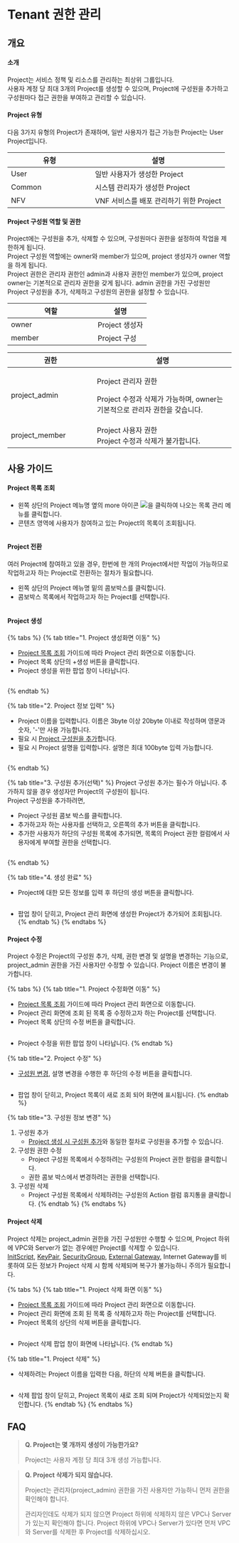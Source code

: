 # Tenant 권한 관리

## 개요

#### 소개

Project는 서비스 정책 및 리소스를 관리하는 최상위 그룹입니다.\
사용자 계정 당 최대 3개의 Project를 생성할 수 있으며, Project에 구성원을 추가하고 구성원마다 접근 권한을 부여하고 관리할 수 있습니다.

#### Project 유형

다음 3가지 유형의 Project가 존재하며, 일반 사용자가 접근 가능한 Project는 User Project입니다.

<table><thead><tr><th width="173">유형</th><th>설명</th></tr></thead><tbody><tr><td>User</td><td>일반 사용자가 생성한 Project</td></tr><tr><td>Common</td><td>시스템 관리자가 생성한 Project</td></tr><tr><td>NFV</td><td>VNF 서비스를 배포 관리하기 위한 Project</td></tr></tbody></table>

#### Project 구성원 역할 및 권한

Project에는 구성원을 추가, 삭제할 수 있으며, 구성원마다 권한을 설정하여 작업을 제한하게 됩니다.\
Project 구성원 역할에는 owner와 member가 있으며, project 생성자가 owner 역할을 하게 됩니다.\
Project 권한은 관리자 권한인 admin과 사용자 권한인 member가 있으며, project owner는 기본적으로 관리자 권한을 갖게 됩니다. admin 권한을 가진 구성원만 Project 구성원을 추가, 삭제하고 구성원의 권한을 설정할 수 있습니다.&#x20;

<table><thead><tr><th width="179">역할</th><th>설명</th></tr></thead><tbody><tr><td>owner</td><td>Project 생성자</td></tr><tr><td>member</td><td>Project 구성</td></tr></tbody></table>

<table><thead><tr><th width="177.33333333333331">권한</th><th>설명</th></tr></thead><tbody><tr><td>project_admin</td><td><p>Project 관리자 권한</p><p>Project 수정과 삭제가 가능하며, owner는 기본적으로 관리자 권한을 갖습니다. </p></td></tr><tr><td>project_member</td><td>Project 사용자 권한<br>Project 수정과 삭제가 불가합니다. </td></tr></tbody></table>

## 사용 가이드

#### Project 목록 조회

* 왼쪽 상단의 Project 메뉴명 옆의 more 아이콘 ![](<.gitbook/assets/image (196).png>)을 클릭하여 나오는 목록 관리 메뉴를 클릭합니다.
* 콘텐츠 영역에 사용자가 참여하고 있는 Project의 목록이 조회됩니다.

<div align="center">

<figure><img src=".gitbook/assets/스크린샷 2023-03-07 오전 8.59.03 (1).png" alt=""><figcaption></figcaption></figure>

</div>

#### Project 전환

여러 Project에 참여하고 있을 경우, 한번에 한 개의 Project에서만 작업이 가능하므로 작업하고자 하는 Project로 전환하는 절차가 필요합니다.

* 왼쪽 상단의 Project 메뉴명 밑의 콤보박스를 클릭합니다.
* 콤보박스 목록에서 작업하고자 하는 Project를 선택합니다.

<figure><img src=".gitbook/assets/스크린샷 2023-03-07 오전 9.03.23.png" alt=""><figcaption></figcaption></figure>

#### Project 생성

{% tabs %}
{% tab title="1. Project 생성화면 이동" %}
* [Project 목록 조회](tenant-member.md#project-3) 가이드에 따라 Project 관리 화면으로 이동합니다.
* Project 목록 상단의 +생성 버튼을 클릭합니다.
* Project 생성을 위한 팝업 창이 나타납니다.

<figure><img src=".gitbook/assets/image (208).png" alt=""><figcaption></figcaption></figure>
{% endtab %}

{% tab title="2. Project 정보 입력" %}
* Project 이름을 입력합니다. 이름은 3byte 이상 20byte 이내로 작성하며 영문과 숫자, '-'만 사용 가능합니다.
* 필요 시 [Project 구성원을 추가](tenant-member.md#3.)합니다.
* 필요 시 Project 설명을 입력합니다. 설명은 최대 100byte 입력 가능합니다.

<figure><img src=".gitbook/assets/image (187).png" alt=""><figcaption></figcaption></figure>
{% endtab %}

{% tab title="3. 구성원 추가(선택)" %}
Project 구성원 추가는 필수가 아닙니다. 추가하지 않을 경우 생성자만 Project의 구성원이 됩니다.\
Project 구성원을 추가하려면,&#x20;

* Project 구성원 콤보 박스를 클릭합니다.
* 추가하고자 하는 사용자를 선택하고, 오른쪽의 추가 버튼을 클릭합니다.
* 추가한 사용자가 하단의 구성원 목록에 추가되면, 목록의 Project 권한 컬럼에서 사용자에게 부여할 권한을 선택합니다.

<figure><img src=".gitbook/assets/image (57).png" alt=""><figcaption></figcaption></figure>
{% endtab %}

{% tab title="4. 생성 완료" %}
* Project에 대한 모든 정보를 입력 후 하단의 생성 버튼을 클릭합니다.

<figure><img src=".gitbook/assets/image (66).png" alt=""><figcaption></figcaption></figure>

* 팝업 창이 닫히고, Project 관리 화면에 생성한 Project가 추가되어 조회됩니다.
{% endtab %}
{% endtabs %}



#### Project 수정

Project 수정은 Project의 구성원 추가, 삭제, 권한 변경 및 설명을 변경하는 기능으로, project\_admin 권한을 가진 사용자만 수정할 수 있습니다. Project 이름은 변경이 불가합니다.

{% tabs %}
{% tab title="1. Project 수정화면 이동" %}
* [Project 목록 조회](tenant-member.md#project-3) 가이드에 따라 Project 관리 화면으로 이동합니다.
* Project 관리 화면에 조회 된 목록 중 수정하고자 하는 Project를 선택합니다.
* Project 목록 상단의 수정 버튼을 클릭합니다.

<figure><img src=".gitbook/assets/image (205).png" alt=""><figcaption></figcaption></figure>

* Project 수정을 위한 팝업 창이 나타납니다.
{% endtab %}

{% tab title="2. Project 수정" %}
* [구성원 변경](tenant-member.md#2.), 설명 변경을 수행한 후 하단의 수정 버튼을 클릭합니다.

<figure><img src=".gitbook/assets/image (192).png" alt=""><figcaption></figcaption></figure>

* 팝업 창이 닫히고, Project 목록이 새로 조회 되어 화면에 표시됩니다.
{% endtab %}

{% tab title="3. 구성원 정보 변경" %}
1. 구성원 추가
   * [Project 생성 시 구성원 추가](tenant-member.md#3.)와 동일한 절차로 구성원을 추가할 수 있습니다.
2. 구성원 권한 수정
   * Project 구성원  목록에서 수정하려는 구성원의 Project 권한 컬럼을 클릭합니다.
   * 권한 콤보 박스에서 변경하려는 권한을 선택합니다.
3. 구성원 삭제
   * Project 구성원 목록에서 삭제하려는 구성원의 Action 컬럼 휴지통을 클릭합니다.
{% endtab %}
{% endtabs %}



#### Project 삭제

Project 삭제는 project\_admin 권한을 가진 구성원만 수행할 수 있으며, Project 하위에 VPC와 Server가 없는 경우에만 Project를 삭제할 수 있습니다. \
[InitScript](compute/init-script.md), [KeyPair](compute/key-pair.md), [SecurityGroup](compute/security-group/), [External Gateway](network/external-gateway-1.md), Internet Gateway를 비롯하여 모든 정보가 Project 삭제 시 함께 삭제되며 복구가 불가능하니 주의가 필요합니다.

{% tabs %}
{% tab title="1. Project 삭제 화면 이동" %}
* [Project 목록 조회](tenant-member.md#project-3) 가이드에 따라 Project 관리 화면으로 이동합니다.
* Project 관리 화면에 조회 된 목록 중 삭제하고자 하는 Project를 선택합니다.
* Project 목록의 상단의 삭제 버튼을 클릭합니다.

<figure><img src=".gitbook/assets/image (206).png" alt=""><figcaption></figcaption></figure>

* Project 삭제 팝업 창이 화면에 나타납니다.
{% endtab %}

{% tab title="1. Project 삭제" %}
* 삭제하려는 Project 이름을 입력한 다음, 하단의 삭제 버튼을 클릭합니다.

<figure><img src=".gitbook/assets/image (91).png" alt=""><figcaption></figcaption></figure>

* 삭제 팝업 창이 닫히고, Project 목록이 새로 조회 되며 Project가 삭제되었는지 확인합니다.
{% endtab %}
{% endtabs %}



## FAQ

> **Q. Project는 몇 개까지 생성이 가능한가요?**
>
> Project는 사용자 계정 당 최대 3개 생성 가능합니다.

> **Q. Project 삭제가 되지 않습니다.**
>
> Project는 관리자(project\_admin) 권한을 가진 사용자만 가능하니 먼저 권한을 확인해야 합니다.
>
> 관리자인데도 삭제가 되지 않으면 Project 하위에 삭제하지 않은 VPC나 Server가 있는지 확인해야 합니다. Project 하위에 VPC나 Server가 있다면 먼저 VPC와 Server를 삭제한 후 Project를 삭제하십시오.
